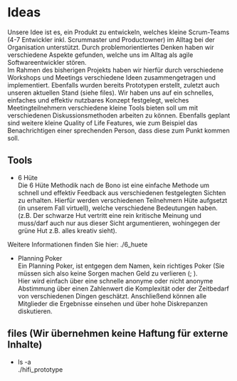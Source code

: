 <style>a {text-decoration: none;}</style>
# Ideas

Unsere Idee ist es, ein Produkt zu entwickeln, welches kleine Scrum-Teams (4-7 Entwickler inkl. Scrummaster und Productowner) im Alltag
bei der Organisation unterstützt. Durch problemorientiertes Denken haben wir verschiedene Aspekte gefunden, welche uns im Alltag als agile Softwareentwickler stören.  
Im Rahmen des bisherigen Projekts haben wir hierfür durch verschiedene Workshops und Meetings verschiedene Ideen zusammengetragen und implementiert.
Ebenfalls wurden bereits Prototypen erstellt, zuletzt auch unseren aktuellen Stand (siehe files).
Wir haben uns auf ein schnelles, einfaches und effektiv nutzbares Konzept festgelegt, welches Meetingteilnehmern verschiedene kleine Tools bieten soll um mit verschiedenen Diskussionsmethoden arbeiten zu können. Ebenfalls geplant sind weitere kleine Quality of Life Features, wie zum Beispiel das Benachrichtigen einer sprechenden Person, dass diese zum Punkt kommen soll.

## Tools
* 6 Hüte  
Die 6 Hüte Methodik nach de Bono ist eine einfache Methode um schnell und effektiv Feedback aus verschiedenen festgelegten Sichten zu erhalten.
Hierfür werden verschiedenen Teilnehmern Hüte aufgsetzt (in unserem Fall virtuell), welche verschiedene Bedeutungen haben.  
(z.B. Der schwarze Hut vertritt eine rein kritische Meinung und muss/darf auch nur aus dieser Sicht argumentieren, wohingegen der grüne Hut z.B. alles kreativ sieht).

Weitere Informationen finden Sie hier:
[./6_huete](https://kreativitätstechniken.info/ideen-generieren/die-6-denkhute-von-de-bono/)

* Planning Poker  
Ein Planning Poker, ist entgegen dem Namen, kein richtiges Poker (Sie müssen sich also keine Sorgen machen Geld zu verlieren (; ).  
Hier wird einfach über eine schnelle anonyme oder nicht anonyme Abstimmung über einen Zahlenwert die Komplexität oder der Zeitbedarf von verschiedenen Dingen geschätzt.
Anschließend können alle Mitglieder die Ergebnisse einsehen und über hohe Diskrepanzen diskutieren.

## files (Wir übernehmen keine Haftung für externe Inhalte)
* ls -a  
[./hifi_prototype](https://xd.adobe.com/view/68be832e-abb8-440f-b4e8-480b8a086f9e-3ded/?fullscreen&hints=off)